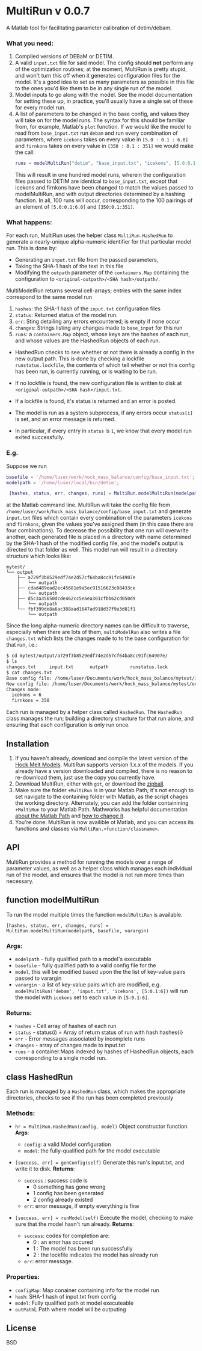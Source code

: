 MultiRun v 0.0.7
==========

A Matlab tool for facilitating parameter calibration of detim/debam.

### What you need:
  1. Compiled versions of DEBaM or DETIM.
  2. A valid ```input.txt``` file for said model. The config
     should __not__ perform any of the optimization routines;
     at the moment, MultiRun is pretty stupid, and won't turn this off when it
     generates configuration files for the model. It's a good idea to set as many
     parameters as possible in this file to the ones you'd like them to be
     in any single run of the model.
  3. Model inputs to go along with the model. See the model documentation for
     setting these up, in practice, you'll usually  have a single set of these
     for every model run.
  4. A list of parameters to be changed in the base config, and values they
     will take on for the model runs. The syntax for this should be familiar
     from, for example, Matlab's ```plot``` function.  If we would like the model
     to read from ```base_input.txt``` run ```debam``` and run every combination
     of parameters, where ```icekons``` takes on every value in ```[5.0 : 0.1 : 6.0]```
     and ```firnkons``` takes on every value in ```[350 : 0.1 : 351]```
     we would make the call:
     ```matlab
     runs = modelMultiRun("detim", "base_input.txt", "icekons", [5.0:0.1:6.0], "firnkons", [350:0.1:351]);
     ```
     This will result in one hundred model runs, wherein the configuration files passed to
     DETIM are identical to ```base_input.txt```, except that icekons and firnkons
     have been changed to match the values passed to modelMultiRun, and with
     output directories determined by a hashing function. In all, 100
     runs will occur, corresponding to the 100 pairings of an element of ```[5.0:0.1:6.0]```
     and ```[350:0.1:351]```.

### What happens:
For each run, MultiRun uses the helper class ```MultiRun.HashedRun``` to
generate a nearly-unique alpha-numeric identifier for that particular model run.
This is done by:
- Generating an ```input.txt``` file from the passed parameters,
- Taking the SHA-1 hash of the text in this file
- Modifying the ```outpath``` parameter of the ```containers.Map``` containing
  the configuration to ```<original-outpath>/<SHA hash>/outpath/```.

MultiModelRun returns several cell-arrays; entries with the same index correspond to the same model run
  1. ```hashes```: the SHA-1 hash of the ```input.txt``` configuration files
  2. ```status```: Returned status of the model run.
  3. ```err```: Sting detailing any errors encountered; is empty if none occur
  4. ```changes```: Strings listing any changes made to ```base_input``` for this run
  5. ```runs```: a ```containers.Map``` object, whose keys are the hashes of each run, and whose
    values are the HashedRun objects of each run.

- HashedRun checks to see whether or not there is already a config in the new output path.
  This is done by checking a lockfile ```runstatus.lockfile```, the contents of which
  tell whether or not this config has been run, is currently running, or is waiting to
  be run.
- If no lockfile is found, the new configuration file is written
  to disk at ```<original-outpath>/<SHA hash>/input.txt```.

- If a lockfile is found, it's status is returned and an error is posted.
- The model is run as a system subprocess, if any errors occur ```status[i]``` is
 set, and an error message is returned.
- In particular, if every entry in ```status``` is ```1```, we know that
 every model run exited successfully.

### E.g.
Suppose we run 
```matlab
basefile = '/home/luser/work/hock_mass_balance/config/base_input.txt';
modelpath = '/home/luser/local/bin/detim';

 [hashes, status, err, changes, runs] = MultiRun.modelMultiRun(modelpath, basefile, 'icekons', [5, 6.0], 'firnkons', [350, 351]);
```
at the Matlab command line. MultiRun will take the config file
from ```/home/luser/work/hock_mass_balance/config/base_input.txt```
and generate ```input.txt``` files which contain every combination of the parameters
```icekons``` and ```firnkons```, given the values you've assigned them
(in this case there are four combinations).  To decrease the possibility
that one run will overwrite another, each generated file is placed in a directory
with name determined by the SHA-1 hash of the modified config file,
and the model's output is directed to that folder as well.
This model run will result in a directory structure which looks like:

```
mytest/
└── output
    ├── a729f3b8529edf74e2d57cf64ba8cc91fc64907e
    │   └── outpath
    ├── cdad489ead2ec45681e9a5ec91516623c88433ce
    │   └── outpath
    ├── d5c3a35650dcde462cc5eaea301cfbb62cd050d9
    │   └── outpath
    └── fbf399de8a6ac388aad1647ad918d37f9a3d81f1
        └── outpath
```
Since the long alpha-numeric directory names can be difficult to traverse, especially
when there are lots of them, ```multiModelRun``` also writes a file ```changes.txt```
which lists the changes made to to the base configuration for that run, i.e.:
```bash
$ cd mytest/output/a729f3b8529edf74e2d57cf64ba8cc91fc64907e/
$ ls
changes.txt     input.txt      outpath        runstatus.lock
$ cat changes.txt
Base config file: /home/luser/Documents/work/hock_mass_balance/mytest/input.txt
New config file: /home/luser/Documents/work/hock_mass_balance/mytest/output/a729f3b8529edf74e2d57cf64ba8cc91fc64907e/index.txt
Changes made:
  icekons = 6
  firnkons = 350
```

Each run is managed by a helper class called ```HashedRun```. The ```HashedRun``` class
manages the run; building a directory structure for that run alone, and ensuring that
each configuration is only run once.


Installation
------------
1. If you haven't already, download and compile the latest version of the 
  [Hock Melt Models](https://github.com/regine/meltmodel).
  MultiRun supports version 1.x.x of the models.
  If you already have a version downloaded and compiled,
  there is no reason to re-download them, just use the copy you currently have.
2. Download MultiRun, either with ```git```, or download the
 [zipball](https://github.com/fmuzf/matlab_hk_MultiRun/archive/master.zip).
3. Make sure the folder ```+MultiRun``` is in your Matlab Path; it's not enough
   to set navigate to the containing folder with Matlab, as the script chages
   the working directory. Alternately, you can add the folder containining ```+MultiRun```
   to your Matlab Path.  Mathworks has helpful documentation 
   [about the Matlab Path](http://www.mathworks.com/help/matlab/matlab_env/what-is-the-matlab-search-path.html)
   and [how to change it](http://www.mathworks.com/help/matlab/ref/pathtool.html).
4. You're done. MultiRun is now availible ot Matlab, and you can access
    its functions and classes via ```MultiRun.<function/classname>```.



API
------
MultiRun provides a method for running the models over a range of
parameter values, as well as a helper class which manages each
individual run of the model, and ensures that the model is not
run more times than necessary.



## function modelMultiRun

To run the model multiple times the function ```modelMultiRun``` is available.

```[hashes, status, err, changes, runs] = MultiRun.modelMultiRun(modelpath, basefile, varargin)```
### Args: 

* ```modelpath``` - fully qualified path to a model's executable
* ```basefile``` - fully qualified path to a valid config file for the
* ```model```, this will be modified based upon the the list of key-value
  pairs passed to varargin
* ```varargin``` - a list of key-value pairs which are modified, e.g.
 ```modelMultiRun('debam', 'input.txt', 'icekons', [5:0.1:6])```
 will run the model with ```icekons``` set to each value in ```[5:0.1:6]```.

### Returns:
* ```hashes``` - Cell array of hashes of each run
* ```status``` - status(i) = Array of return status of run with hash hashes{i}
* ```err``` - Error messages associated by incomplete runs
* ```changes``` - array of changes made to input.txt
* ```runs``` - a container.Maps indexed by hashes of HashedRun objects,
   each corresponding to a single model run.




## class HashedRun

Each run is managed by a ```HashedRun``` class, which makes the
appropriate directories, checks to see if the run has been completed
previously 


### Methods: 
  - ```hr = MultiRun.HashedRun(config, model)```
       Object constructor function
       __Args__: 
      * ```config```: a valid Model configuration
      * ```model```: the fully-qualified path for the model executable

  - ```[success, err] = genConfig(self)```
       Generate this run's input.txt, and write it to disk.
       __Returns__: 
       * ```success``` : success code is
          - 0 something has gone wrong
          - 1 config has been generated
          - 2 config already existed
       * ```err```: error message, if empty everything is fine

  - ```[success, err] = runModel(self)```
       Execute the model, checking to make sure that the model hasn't run
       already.
       __Returns__:
       * ```success```: codes for completion are:
          - 0 : an error has occured
          - 1 : The model has been run successfully
          - 2 : the lockfile indicates the model has
          already run
       * ```err```: error message.  

### Properties: 
  - ```configMap```: Map conainer containing info for the model run
  - ```hash```:  SHA-1 hash of input.txt from config
  - ```model```: Fully qualified path ot model executeable
  - ```outPath```L Path where model will be outputing
    

License
-------
BSD
